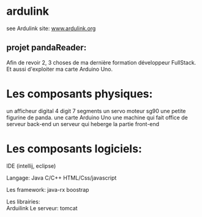 # ardulink
see Ardulink site: www.ardulink.org

## projet pandaReader:

Afin de revoir 2, 3 choses de ma dernière formation développeur FullStack.
Et aussi d'exploiter ma carte Arduino Uno.

# Les composants physiques:
un afficheur digital 4 digit 7 segments
un servo moteur sg90
une petite figurine de panda.
une carte Arduino Uno
une machine qui fait office de serveur back-end
un serveur qui heberge la partie front-end

# Les composants logiciels:
IDE (intellij, eclipse)

Langage:
      Java
      C/C++
      HTML/Css/javascript

Les framework:
      java-rx 
      boostrap
      
Les librairies:      
      Arduilink
Le serveur:
      tomcat
